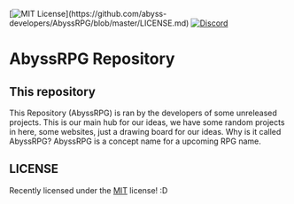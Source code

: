 [![MIT License](https://img.shields.io/apm/l/atomic-design-ui.svg?)](https://github.com/abyss-developers/AbyssRPG/blob/master/LICENSE.md)
[![Discord](https://img.shields.io/discord/463752820026376202.svg?label=&logo=discord&logoColor=ffffff&color=7389D8&labelColor=6A7EC2)](https://discord.gg/rGCmshX)

# AbyssRPG Repository
## This repository
This Repository (AbyssRPG) is ran by the developers of some unreleased projects. This is our main hub for our ideas, we have some random projects in here, some websites, just a drawing board for our ideas. Why is it called AbyssRPG? AbyssRPG is a concept name for a upcoming RPG name.
## LICENSE
Recently licensed under the [MIT](LICENSE.md) license! :D